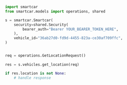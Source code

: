 <!-- Start SDK Example Usage -->
```python
import smartcar
from smartcar.models import operations, shared

s = smartcar.Smartcar(
    security=shared.Security(
        bearer_auth="Bearer YOUR_BEARER_TOKEN_HERE",
    ),
    vehicle_id="36ab27d0-fd9d-4455-823a-ce30af709ffc",
)


req = operations.GetLocationRequest()
    
res = s.vehicles.get_location(req)

if res.location is not None:
    # handle response
```
<!-- End SDK Example Usage -->